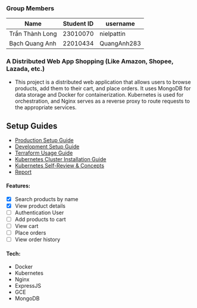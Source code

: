 ### Group Members
| Name               | Student ID | username    |
| ------------------ | ---------- | ---------   |
| Trần Thành Long    | 23010070   | nielpattin  |
| Bạch Quang Anh     | 22010434   | QuangAnh283 |


### A Distributed Web App Shopping (Like Amazon, Shopee, Lazada, etc.)
- This project is a distributed web application that allows users to browse products, add them to their cart, and place orders. It uses MongoDB for data storage and Docker for containerization. Kubernetes is used for orchestration, and Nginx serves as a reverse proxy to route requests to the appropriate services.

## Setup Guides
*   [Production Setup Guide](docs/production-setup.md)
*   [Development Setup Guide](docs/development-setup.md)
*   [Terraform Usage Guide](docs/terraform-usage.md)
*   [Kubernetes Cluster Installation Guide](docs/kubernetes-cluster-installation-guide.md)
*   [Kubernetes Self-Review & Concepts](docs/kubernetes-self-review.md)
*   [Report](docs/report.md)

#### Features:
  - [x] Search products by name
  - [x] View product details
  - [ ] Authentication User
  - [ ] Add products to cart
  - [ ] View cart
  - [ ] Place orders
  - [ ] View order history
#### Tech:
  - Docker
  - Kubernetes
  - Nginx
  - ExpressJS
  - GCE
  - MongoDB